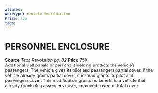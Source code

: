 ```yaml
---
aliases: 
NoteType: Vehicle Modification
Price: 750
tags: 
---
```

# PERSONNEL ENCLOSURE
**Source** _Tech Revolution pg. 82_
**Price** 750  
Additional wall panels or personal shielding protects the vehicle’s passengers. The vehicle gives its pilot and passengers partial cover. If the vehicle already grants partial cover, it instead grants its pilot and passengers cover. This modification grants no benefit to a vehicle that already grants its passengers cover, improved cover, or total cover.